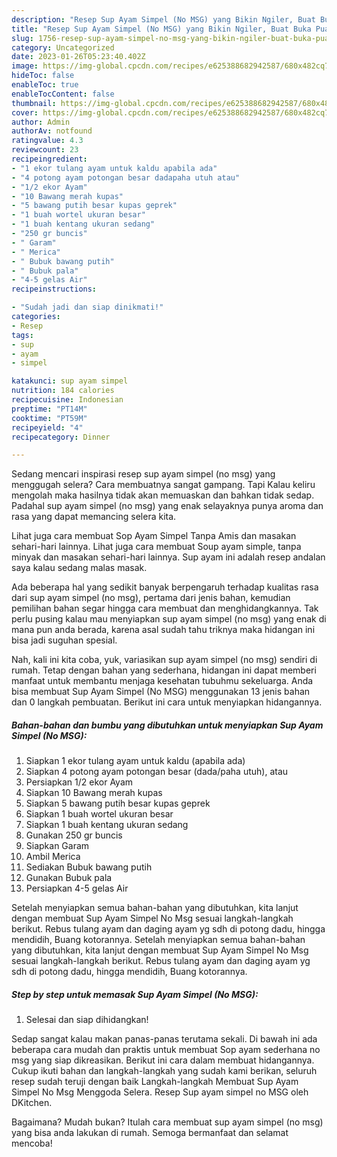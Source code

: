 ```yaml
---
description: "Resep Sup Ayam Simpel (No MSG) yang Bikin Ngiler, Buat Buka Puasa Enak Banget"
title: "Resep Sup Ayam Simpel (No MSG) yang Bikin Ngiler, Buat Buka Puasa Enak Banget"
slug: 1756-resep-sup-ayam-simpel-no-msg-yang-bikin-ngiler-buat-buka-puasa-enak-banget
category: Uncategorized
date: 2023-01-26T05:23:40.402Z
image: https://img-global.cpcdn.com/recipes/e625388682942587/680x482cq70/sup-ayam-simpel-no-msg-foto-resep-utama.jpg
hideToc: false
enableToc: true
enableTocContent: false
thumbnail: https://img-global.cpcdn.com/recipes/e625388682942587/680x482cq70/sup-ayam-simpel-no-msg-foto-resep-utama.jpg
cover: https://img-global.cpcdn.com/recipes/e625388682942587/680x482cq70/sup-ayam-simpel-no-msg-foto-resep-utama.jpg
author: Admin
authorAv: notfound
ratingvalue: 4.3
reviewcount: 23
recipeingredient:
- "1 ekor tulang ayam untuk kaldu apabila ada"
- "4 potong ayam potongan besar dadapaha utuh atau"
- "1/2 ekor Ayam"
- "10 Bawang merah kupas"
- "5 bawang putih besar kupas geprek"
- "1 buah wortel ukuran besar"
- "1 buah kentang ukuran sedang"
- "250 gr buncis"
- " Garam"
- " Merica"
- " Bubuk bawang putih"
- " Bubuk pala"
- "4-5 gelas Air"
recipeinstructions:

- "Sudah jadi dan siap dinikmati!"
categories:
- Resep
tags:
- sup
- ayam
- simpel

katakunci: sup ayam simpel 
nutrition: 184 calories
recipecuisine: Indonesian
preptime: "PT14M"
cooktime: "PT59M"
recipeyield: "4"
recipecategory: Dinner

---
```



Sedang mencari inspirasi resep sup ayam simpel (no msg) yang menggugah selera? Cara membuatnya sangat gampang. Tapi Kalau keliru mengolah maka hasilnya tidak akan memuaskan dan bahkan tidak sedap. Padahal sup ayam simpel (no msg) yang enak selayaknya punya aroma dan rasa yang dapat memancing selera kita.


Lihat juga cara membuat Sop Ayam Simpel Tanpa Amis dan masakan sehari-hari lainnya. Lihat juga cara membuat Soup ayam simple, tanpa minyak dan masakan sehari-hari lainnya. Sup ayam ini adalah resep andalan saya kalau sedang malas masak.

Ada beberapa hal yang sedikit banyak berpengaruh terhadap kualitas rasa dari sup ayam simpel (no msg), pertama dari jenis bahan, kemudian pemilihan bahan segar hingga cara membuat dan menghidangkannya. Tak perlu pusing kalau mau menyiapkan sup ayam simpel (no msg) yang enak di mana pun anda berada, karena asal sudah tahu triknya maka hidangan ini bisa jadi suguhan spesial.


Nah, kali ini kita coba, yuk, variasikan sup ayam simpel (no msg) sendiri di rumah. Tetap dengan bahan yang sederhana, hidangan ini dapat memberi manfaat untuk membantu menjaga kesehatan tubuhmu sekeluarga. Anda bisa membuat Sup Ayam Simpel (No MSG) menggunakan 13 jenis bahan dan 0 langkah pembuatan. Berikut ini cara untuk menyiapkan hidangannya.

<!--inarticleads1-->

##### Bahan-bahan dan bumbu yang dibutuhkan untuk menyiapkan Sup Ayam Simpel (No MSG):

1. Siapkan 1 ekor tulang ayam untuk kaldu (apabila ada)
1. Siapkan 4 potong ayam potongan besar (dada/paha utuh), atau
1. Persiapkan 1/2 ekor Ayam
1. Siapkan 10 Bawang merah kupas
1. Siapkan 5 bawang putih besar kupas geprek
1. Siapkan 1 buah wortel ukuran besar
1. Siapkan 1 buah kentang ukuran sedang
1. Gunakan 250 gr buncis
1. Siapkan  Garam
1. Ambil  Merica
1. Sediakan  Bubuk bawang putih
1. Gunakan  Bubuk pala
1. Persiapkan 4-5 gelas Air


Setelah menyiapkan semua bahan-bahan yang dibutuhkan, kita lanjut dengan membuat Sup Ayam Simpel No Msg sesuai langkah-langkah berikut. Rebus tulang ayam dan daging ayam yg sdh di potong dadu, hingga mendidih, Buang kotorannya. Setelah menyiapkan semua bahan-bahan yang dibutuhkan, kita lanjut dengan membuat Sup Ayam Simpel No Msg sesuai langkah-langkah berikut. Rebus tulang ayam dan daging ayam yg sdh di potong dadu, hingga mendidih, Buang kotorannya. 

<!--inarticleads2-->

##### Step by step untuk memasak Sup Ayam Simpel (No MSG):


1. Selesai dan siap dihidangkan!

Sedap sangat kalau makan panas-panas terutama sekali. Di bawah ini ada beberapa cara mudah dan praktis untuk membuat Sop ayam sederhana no msg yang siap dikreasikan. Berikut ini cara dalam membuat hidangannya. Cukup ikuti bahan dan langkah-langkah yang sudah kami berikan, seluruh resep sudah teruji dengan baik Langkah-langkah Membuat Sup Ayam Simpel No Msg Menggoda Selera. Resep Sup ayam simpel no MSG oleh DKitchen. 

Bagaimana? Mudah bukan? Itulah cara membuat sup ayam simpel (no msg) yang bisa anda lakukan di rumah. Semoga bermanfaat dan selamat mencoba!
